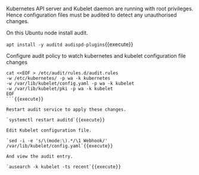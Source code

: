 

Kubernetes API server and Kubelet daemon are running with root privileges. Hence configuration files must be audited to detect any unauthorised changes.

On this Ubuntu node install audit.

`apt install -y auditd audispd-plugins`{{execute}}

Configure audit policy to watch kubernetes and kubelet configuration file changes

```
cat <<EOF > /etc/audit/rules.d/audit.rules
-w /etc/kubernetes/ -p wa -k kubernetes
-w /var/lib/kubelet/config.yaml -p wa -k kubelet
-w /var/lib/kubelet/pki -p wa -k kubelet
EOF
```{{execute}}

Restart audit service to apply these changes.

`systemctl restart auditd`{{execute}}

Edit Kubelet configuration file.

`sed -i -e 's/\(mode:\).*/\1 Webhook/' /var/lib/kubelet/config.yaml`{{execute}}

And view the audit entry.

`ausearch -k kubelet -ts recent`{{execute}}
